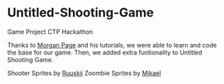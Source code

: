 # Untitled-Shooting-Game
Game Project CTP Hackathon

Thanks to [Morgan Page](https://www.youtube.com/watch?v=wEnTcuhRByo&list=PLFH4sUznv7T9aWJrqd7MhFZNBi9IwZOxg) and his tutorials, we were able to learn and code the base for our game. Then, we added extra funtionality to Untitled Shooting Game.

Shooter Sprites by [Ruuskii](https://ruuskii.itch.io/)
Zoombie Sprites by [Mikael](https://opengameart.org/users/soluna-software)
